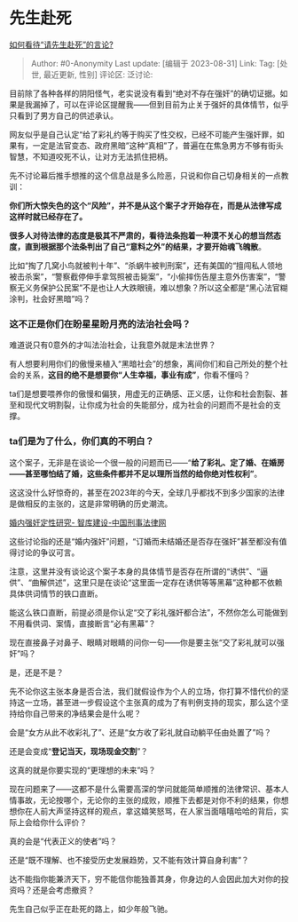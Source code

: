 # 先生赴死
[如何看待“请先生赴死”的言论?](https://www.zhihu.com/question/618815361/answer/3190319037)

> Author: #0-Anonymity
> Last update: [编辑于 2023-08-31]
> Link:
> Tag: [处世, 最近更新, 性别]
> 评论区:
> 泛讨论:

目前除了各种各样的阴阳怪气，老实说没有看到“绝对不存在强奸”的确切证据。如果是我漏掉了，可以在评论区提醒我——但到目前为止关于强奸的具体情节，似乎只看到了男方自己的供述承认。

网友似乎是自己认定“给了彩礼约等于购买了性交权，已经不可能产生强奸罪，如果有，一定是法官变态、政府黑暗”这种“真相”了，普遍在在焦急男方不够有街头智慧，不知道咬死不认，让对方无法抓住把柄。

先不讨论幕后推手想推的这个信息战是多么险恶，只说和你自己切身相关的一点教训：

**你们所大惊失色的这个“风险”，并不是从这个案子才开始存在，而是从法律写成这样时就已经存在了。**

**很多人对待法律的态度是极其不严肃的，看待法条抱着一种漠不关心的想当然态度，直到根据那个法条判出了自己“意料之外”的结果，才要开始魂飞魄散**。

比如“掏了几窝小鸟就被判十年”、“杀蜗牛被判刑案”，还有美国的“擅闯私人领地被击杀案”，“警察截停伸手拿驾照被击毙案”，“小偷摔伤告屋主意外伤害案”，“警察无义务保护公民案”不是也让人大跌眼镜，难以想象？所以这全都是“黑心法官糊涂判，社会好黑暗”吗？

### 这不正是你们在盼星星盼月亮的法治社会吗？ ###

难道说只有0意外的才叫法治社会，让我意外就是末法世界？

有人想要利用你们的傲慢来植入“黑暗社会”的想象，离间你们和自己所处的整个社会的关系，**这目的绝不是想要你“人生幸福，事业有成”**，你看不懂吗？

ta们是想要喂养你的傲慢和偏狭，用虚无的正确感、正义感，让你和社会割裂、甚至和现代文明割裂，让你成为社会的失能部分，成为社会的问题而不是社会的支撑。

### ta们是为了什么，你们真的不明白？ ###

这个案子，无非是在谈论一个很一般的问题而已——“**给了彩礼、定了婚、在婚房——甚至哪怕结了婚，这些条件都并不足以理所当然的给你绝对性权利”**。

这这没什么好惊奇的，甚至在2023年的今天，全球几乎都找不到多少国家的法律是做相反的主张的，这是非常明确的历史潮流。

[婚内强奸定性研究- 智库建设-中国刑事法律网](https://link.zhihu.com/?target=http%3A//www.criminallaw.com.cn/article/%3Fid%3D1631)

这些讨论指的还是“婚内强奸”问题，“订婚而未结婚还是否存在强奸”甚至都没有值得讨论的争议可言。

注意，这里并没有谈论这个案子本身的具体情节是否存在所谓的“诱供”、“逼供”、“曲解供述”，这里只是在谈论“这里面一定存在诱供等等黑幕”这种都不依赖具体供词情节的铁口直断。

能这么铁口直断，前提必须是你认定“交了彩礼强奸都合法”，不然你怎么可能做到不用看供词、案情，直接断言“必有黑幕”？

现在直接鼻子对鼻子、眼睛对眼睛的问你一句——你是要主张“交了彩礼就可以强奸”吗？

是，还是不是？

先不论你这主张本身是否合法，我们就假设作为个人的立场，你打算不惜代价的坚持这一立场，甚至进一步假设这个主张真的成为了有判例支持的现实，那么这个坚持给你自己带来的净结果会是什么呢？

会是“女方从此不收彩礼了”、还是“女方收了彩礼就自动躺平任由处置了”吗？

还是会变成“**登记当天，现场现金交割**”？

这真的就是你要实现的“更理想的未来”吗？

现在问题来了——这都不是什么需要高深的学问就能简单顺推的法律常识、基本人情事故，无论按哪个，无论你的主张的成败，顺推下去都是对你不利的结果，你想想你在人前大声坚持这样的观点，拿这嬉笑怒骂，在人家当面嘻嘻哈哈的背后，实际上会给你什么评价？

真的会是“代表正义的使者”吗？

还是“既不理解、也不接受历史发展趋势，又不能有效计算自身利害”？

达不能指你能兼济天下，穷不能信你能独善其身，你身边的人会因此加大对你的投资吗？还是会考虑撤资？

先生自己似乎正在赴死的路上，如少年般飞驰。